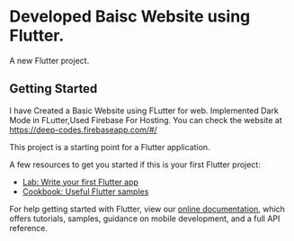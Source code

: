 # Developed Baisc Website using  Flutter.

A new Flutter project.

## Getting Started
I have Created a Basic Website using FLutter for web. Implemented Dark Mode in FLutter,Used Firebase For Hosting.
You can check the website at https://deep-codes.firebaseapp.com/#/



This project is a starting point for a Flutter application.

A few resources to get you started if this is your first Flutter project:

- [Lab: Write your first Flutter app](https://flutter.dev/docs/get-started/codelab)
- [Cookbook: Useful Flutter samples](https://flutter.dev/docs/cookbook)

For help getting started with Flutter, view our
[online documentation](https://flutter.dev/docs), which offers tutorials,
samples, guidance on mobile development, and a full API reference.
